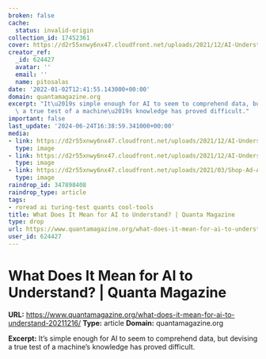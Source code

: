 ```yaml
---
broken: false
cache:
  status: invalid-origin
collection_id: 17452361
cover: https://d2r55xnwy6nx47.cloudfront.net/uploads/2021/12/AI-Understanding_1200_social.jpg
creator_ref:
  _id: 624427
  avatar: ''
  email: ''
  name: pitosalas
date: '2022-01-02T12:41:55.143000+00:00'
domain: quantamagazine.org
excerpt: "It\u2019s simple enough for AI to seem to comprehend data, but devising\
  \ a true test of a machine\u2019s knowledge has proved difficult."
important: false
last_update: '2024-06-24T16:38:59.341000+00:00'
media:
- link: https://d2r55xnwy6nx47.cloudfront.net/uploads/2021/12/AI-Understanding_1200_social.jpg
  type: image
- link: https://d2r55xnwy6nx47.cloudfront.net/uploads/2021/12/AI-Understanding_2560_Lede.jpg
  type: image
- link: https://d2r55xnwy6nx47.cloudfront.net/uploads/2021/03/Shop-Ad-Article-GIF.gif
  type: image
raindrop_id: 347898408
raindrop_type: article
tags:
- roread ai turing-test quants cool-tools
title: What Does It Mean for AI to Understand? | Quanta Magazine
type: drop
url: https://www.quantamagazine.org/what-does-it-mean-for-ai-to-understand-20211216/
user_id: 624427
---
```


# What Does It Mean for AI to Understand? | Quanta Magazine

**URL:** https://www.quantamagazine.org/what-does-it-mean-for-ai-to-understand-20211216/
**Type:** article
**Domain:** quantamagazine.org

**Excerpt:** It’s simple enough for AI to seem to comprehend data, but devising a true test of a machine’s knowledge has proved difficult.
